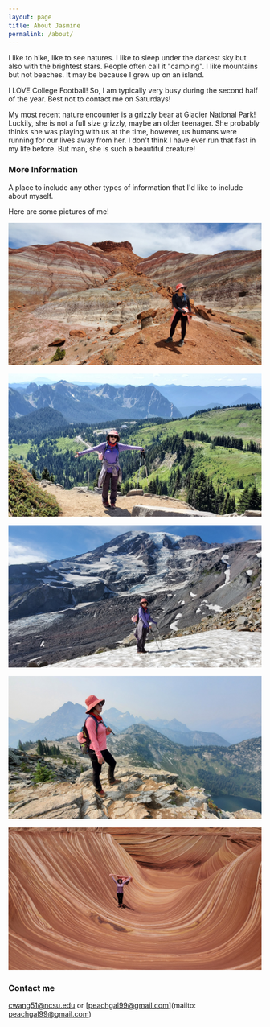 ```yaml
---
layout: page
title: About Jasmine
permalink: /about/
---
```


I like to hike, like to see natures. I like to sleep under the darkest sky but also with the brightest stars. People often call it "camping". I like mountains but not beaches. It may be because I grew up on an island. 

I LOVE College Football! So, I am typically very busy during the second half of the year. Best not to contact me on Saturdays!

My most recent nature encounter is a grizzly bear at Glacier National Park! Luckily, she is not a full size grizzly, maybe an older teenager. She probably thinks she was playing with us at the time, however, us humans were running for our lives away from her. I don't think I have ever run that fast in my life before. But man, she is such a beautiful creature!

### More Information

A place to include any other types of information that I'd like to include about myself.

Here are some pictures of me!

![text1](https://raw.githubusercontent.com/peachgal/peachgal.github.io/master/images/jas1.png "pic 1")

![text2](https://raw.githubusercontent.com/peachgal/peachgal.github.io/master/images/jas2.png "pic 2")

![text3](https://raw.githubusercontent.com/peachgal/peachgal.github.io/master/images/jas3.png "pic 3")

![text4](https://raw.githubusercontent.com/peachgal/peachgal.github.io/master/images/jas4.png "pic 4")

![text5](https://raw.githubusercontent.com/peachgal/peachgal.github.io/master/images/jas5.png "pic 5")

### Contact me

[cwang51@ncsu.edu](mailto:cwang51@ncsu.edu) 
or 
[peachgal99@gmail.com](mailto: peachgal99@gmail.com)
